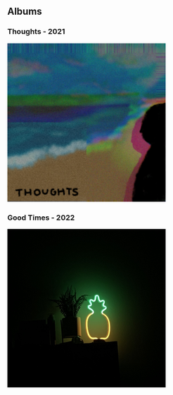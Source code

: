 ## Albums
### Thoughts - 2021
![This is an image](cover.png)
### Good Times - 2022
![This is an image](cover2.png)
